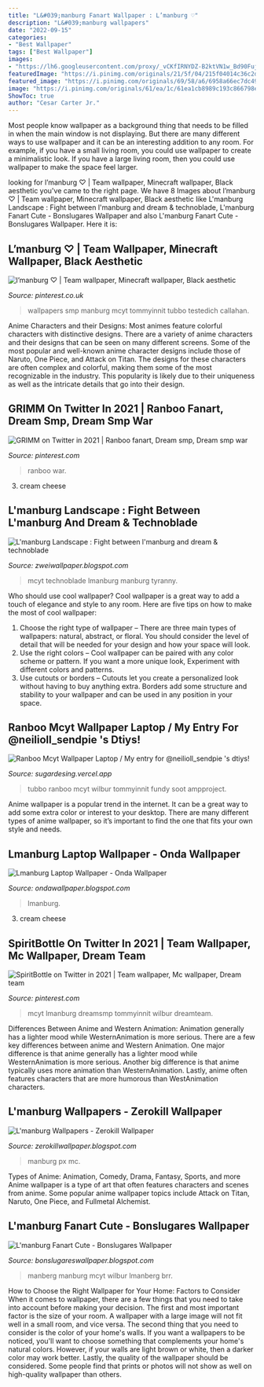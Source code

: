 ```yaml
---
title: "L&#039;manburg Fanart Wallpaper : L’manburg ♡"
description: "L&#039;manburg wallpapers"
date: "2022-09-15"
categories:
- "Best Wallpaper"
tags: ["Best Wallpaper"]
images:
- "https://lh6.googleusercontent.com/proxy/_vCKfIRNYDZ-B2ktVN1w_Bd90FujU_v4RKmHVPa4t_W6Lzlmk_VrG_mohL_RkeYn8kRIhKFYuf-4GqQH4UIb-Jy_e30SYPquIjWkX41dvv4qulyOsF8GkIXa2D5gf0Qy=w1200-h630-p-k-no-nu"
featuredImage: "https://i.pinimg.com/originals/21/5f/04/215f04014c36c2da2b4986cfa9f98e93.png"
featured_image: "https://i.pinimg.com/originals/69/58/a6/6958a66ec7dc4978b3deb8957e96dc06.jpg"
image: "https://i.pinimg.com/originals/61/ea/1c/61ea1cb8989c193c866798ec26e69891.jpg"
ShowToc: true
author: "Cesar Carter Jr."
---
```



Most people know wallpaper as a background thing that needs to be filled in when the main window is not displaying. But there are many different ways to use wallpaper and it can be an interesting addition to any room. For example, if you have a small living room, you could use wallpaper to create a minimalistic look. If you have a large living room, then you could use wallpaper to make the space feel larger.

	

		
looking for l’manburg ♡ | Team wallpaper, Minecraft wallpaper, Black aesthetic you've came to the right page. We have 8 Images about l’manburg ♡ | Team wallpaper, Minecraft wallpaper, Black aesthetic like L&#039;manburg Landscape : Fight between l&#039;manburg and dream &amp; technoblade, L&#039;manburg Fanart Cute - Bonslugares Wallpaper and also L&#039;manburg Fanart Cute - Bonslugares Wallpaper. Here it is:
		
    
## L’manburg ♡ | Team Wallpaper, Minecraft Wallpaper, Black Aesthetic

<img loading=lazy src="https://i.pinimg.com/originals/69/58/a6/6958a66ec7dc4978b3deb8957e96dc06.jpg" onerror="this.onerror=null;this.src='https://tse4.mm.bing.net/th?id=OIP.quYjhxkw2RwlWmMNLTH9qAHaEK&amp;pid=15.1';" alt="l’manburg ♡ | Team wallpaper, Minecraft wallpaper, Black aesthetic">

_Source: pinterest.co.uk_

>wallpapers smp manburg mcyt tommyinnit tubbo testedich callahan. 

	

Anime Characters and their Designs: Most animes feature colorful characters with distinctive designs.
There are a variety of anime characters and their designs that can be seen on many different screens. Some of the most popular and well-known anime character designs include those of Naruto, One Piece, and Attack on Titan. The designs for these characters are often complex and colorful, making them some of the most recognizable in the industry. This popularity is likely due to their uniqueness as well as the intricate details that go into their design.

    
## GRIMM On Twitter In 2021 | Ranboo Fanart, Dream Smp, Dream Smp War

<img loading=lazy src="https://i.pinimg.com/736x/2f/0a/f9/2f0af925b0da4e1b6d4a1837edfbdccf.jpg" onerror="this.onerror=null;this.src='https://tse4.mm.bing.net/th?id=OIP.qegwwEztHkYEKLKe1yWZWgHaEK&amp;pid=15.1';" alt="GRIMM on Twitter in 2021 | Ranboo fanart, Dream smp, Dream smp war">

_Source: pinterest.com_

>ranboo war. 

	

3. cream cheese 

    
## L&#039;manburg Landscape : Fight Between L&#039;manburg And Dream &amp; Technoblade

<img loading=lazy src="https://lh5.googleusercontent.com/proxy/bKJzyke3N2mSW3UkqaJilFPkHhWDKVic__31XX-7PE5sz-284HsyPtuCEdys4If4unJmMJNbpM1eAMhwSgZLgCsLVmozuUsYp7SwO_jwmni3aQYJr9kPje7prLGSy107=w1200-h630-p-k-no-nu" onerror="this.onerror=null;this.src='https://tse2.mm.bing.net/th?id=OIP.p0YVKsly-JawkqD8-6mqRgHaD4&amp;pid=15.1';" alt="L&#039;manburg Landscape : Fight between l&#039;manburg and dream &amp; technoblade">

_Source: zweiwallpaper.blogspot.com_

>mcyt technoblade lmanburg manburg tyranny. 

	

Who should use cool wallpaper?
Cool wallpaper is a great way to add a touch of elegance and style to any room. Here are five tips on how to make the most of cool wallpaper: 
1) Choose the right type of wallpaper – There are three main types of wallpapers: natural, abstract, or floral. You should consider the level of detail that will be needed for your design and how your space will look. 
2) Use the right colors – Cool wallpaper can be paired with any color scheme or pattern. If you want a more unique look, Experiment with different colors and patterns. 
3) Use cutouts or borders – Cutouts let you create a personalized look without having to buy anything extra. Borders add some structure and stability to your wallpaper and can be used in any position in your space.

    
## Ranboo Mcyt Wallpaper Laptop / My Entry For @neilioll_sendpie &#039;s Dtiys!

<img loading=lazy src="https://i.pinimg.com/originals/61/ea/1c/61ea1cb8989c193c866798ec26e69891.jpg" onerror="this.onerror=null;this.src='https://tse3.mm.bing.net/th?id=OIP.DEHWvZgC4RYIexypRBexZgHaPn&amp;pid=15.1';" alt="Ranboo Mcyt Wallpaper Laptop / My entry for @neilioll_sendpie &#039;s dtiys!">

_Source: sugardesing.vercel.app_

>tubbo ranboo mcyt wilbur tommyinnit fundy soot ampproject. 

	

Anime wallpaper is a popular trend in the internet. It can be a great way to add some extra color or interest to your desktop. There are many different types of anime wallpaper, so it’s important to find the one that fits your own style and needs.

    
## Lmanburg Laptop Wallpaper - Onda Wallpaper

<img loading=lazy src="https://lh6.googleusercontent.com/proxy/_vCKfIRNYDZ-B2ktVN1w_Bd90FujU_v4RKmHVPa4t_W6Lzlmk_VrG_mohL_RkeYn8kRIhKFYuf-4GqQH4UIb-Jy_e30SYPquIjWkX41dvv4qulyOsF8GkIXa2D5gf0Qy=w1200-h630-p-k-no-nu" onerror="this.onerror=null;this.src='https://tse3.mm.bing.net/th?id=OIP.exCdYyWbZn7rUssjKbqFRQHaD4&amp;pid=15.1';" alt="Lmanburg Laptop Wallpaper - Onda Wallpaper">

_Source: ondawallpaper.blogspot.com_

>lmanburg. 

	

3. cream cheese 

    
## SpiritBottle On Twitter In 2021 | Team Wallpaper, Mc Wallpaper, Dream Team

<img loading=lazy src="https://i.pinimg.com/originals/7d/28/2e/7d282ef66627430908a803aa6935f063.png" onerror="this.onerror=null;this.src='https://tse2.mm.bing.net/th?id=OIP.54CFcTK_yC1rMLd_H7jZRQHaDu&amp;pid=15.1';" alt="SpiritBottle on Twitter in 2021 | Team wallpaper, Mc wallpaper, Dream team">

_Source: pinterest.com_

>mcyt lmanburg dreamsmp tommyinnit wilbur dreamteam. 

	

Differences Between Anime and Western Animation: Animation generally has a lighter mood while WesternAnimation is more serious.
There are a few key differences between anime and Western Animation. One major difference is that anime generally has a lighter mood while WesternAnimation is more serious. Another big difference is that anime typically uses more animation than WesternAnimation. Lastly, anime often features characters that are more humorous than WestAnimation characters.

    
## L&#039;manburg Wallpapers - Zerokill Wallpaper

<img loading=lazy src="https://wallpaperforu.com/wp-content/uploads/2021/03/738633-Dream-Smp-Wallpapers81280x1280.jpg" onerror="this.onerror=null;this.src='https://tse2.mm.bing.net/th?id=OIP.iT1bXX4ocbk-eDP-Dr6iQAHaHa&amp;pid=15.1';" alt="L&#039;manburg Wallpapers - Zerokill Wallpaper">

_Source: zerokillwallpaper.blogspot.com_

>manburg px mc. 

	

Types of Anime: Animation, Comedy, Drama, Fantasy, Sports, and more
Anime wallpaper is a type of art that often features characters and scenes from anime. Some popular anime wallpaper topics include Attack on Titan, Naruto, One Piece, and Fullmetal Alchemist.

    
## L&#039;manburg Fanart Cute - Bonslugares Wallpaper

<img loading=lazy src="https://i.pinimg.com/originals/21/5f/04/215f04014c36c2da2b4986cfa9f98e93.png" onerror="this.onerror=null;this.src='https://tse4.mm.bing.net/th?id=OIP.6BiJPOFuj_w4rabCpICBSAAAAA&amp;pid=15.1';" alt="L&#039;manburg Fanart Cute - Bonslugares Wallpaper">

_Source: bonslugareswallpaper.blogspot.com_

>manberg manburg mcyt wilbur lmanberg brr. 

	

How to Choose the Right Wallpaper for Your Home: Factors to Consider
When it comes to wallpaper, there are a few things that you need to take into account before making your decision. The first and most important factor is the size of your room. A wallpaper with a large image will not fit well in a small room, and vice versa. 
The second thing that you need to consider is the color of your home's walls. If you want a wallpapers to be noticed, you'll want to choose something that complements your home's natural colors. However, if your walls are light brown or white, then a darker color may work better. 
Lastly, the quality of the wallpaper should be considered. Some people find that prints or photos will not show as well on high-quality wallpaper than others.

